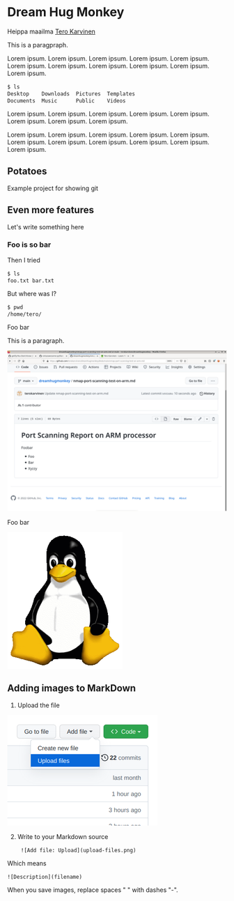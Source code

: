 # Dream Hug Monkey

Heippa maailma [Tero Karvinen](https://TeroKarvinen.com)

This is a paragpraph. 

Lorem ipsum. Lorem ipsum. Lorem ipsum. Lorem ipsum. Lorem ipsum. Lorem ipsum. Lorem ipsum. Lorem ipsum. Lorem ipsum. Lorem ipsum. Lorem ipsum. 

    $ ls
    Desktop    Downloads  Pictures  Templates
    Documents  Music      Public    Videos

Lorem ipsum. Lorem ipsum. Lorem ipsum. Lorem ipsum. Lorem ipsum. Lorem ipsum. Lorem ipsum. Lorem ipsum. 

Lorem ipsum. Lorem ipsum. Lorem ipsum. Lorem ipsum. Lorem ipsum. Lorem ipsum. Lorem ipsum. Lorem ipsum. Lorem ipsum. Lorem ipsum. Lorem ipsum. 

## Potatoes

Example project for showing git

## Even more features

Let's write something here

### Foo is so bar

Then I tried

    $ ls
    foo.txt bar.txt

But where was I?

    $ pwd
    /home/tero/

Foo bar

This is a paragraph. 

![Screenshot of foo](fooshot.png)

Foo bar

![](Tux-logo-by-Larry-Ewing.png)

## Adding images to MarkDown

1) Upload the file

![Add file: Upload](upload-files.png)

2) Write to your Markdown source

        ![Add file: Upload](upload-files.png)
   
 Which means
 
    ![Description](filename)
    
When you save images, replace spaces " " with dashes "-". 
